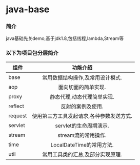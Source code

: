 # java-base
### 简介
java基础先关demo,基于jdk1.8,包括线程,lambda,Stream等

### 以下为项目包分层简介

组件|功能介绍
--|:--:
base|常用数据结构操作,及常用设计模式.
aop|面向切面的简单实现.
proxy|静态代理,动态代理简单实现.
reflect|反射的案例及使用.
request|使用第三方工具发起请求,各种参数发送方式.
servlet|servlet的生命周期演示.
stream|stream流的常用操作.
time|LocalDateTime的常用方法.
util|常用工具类的汇总,及部分实现原理.
